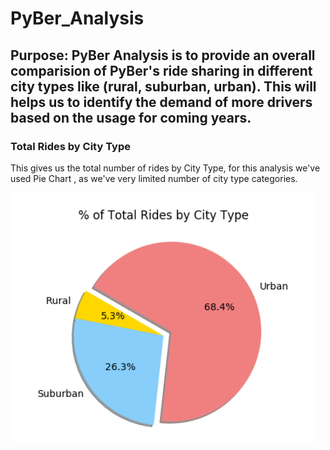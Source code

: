 # PyBer_Analysis

## Purpose: PyBer Analysis is to provide an overall comparision of PyBer's ride sharing in different city types like (rural, suburban, urban). This will helps us to identify the demand of more drivers based on the usage for coming years.

### Total Rides by City Type
This gives us the total number of rides by City Type, for this analysis we've used Pie Chart , as we've very limited number of city type categories.

![TotalRidesByCityType](/analysis/TotalRidesByCityType.png) <br/>
